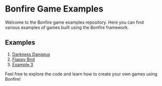 # Bonfire Game Examples

Welcome to the Bonfire game examples repository. Here you can find various examples of games built using the Bonfire framework.

## Examples

1. [Darkness Dangeus](https://github.com/RafaelBarbosatec/darkness_dungeon)
2. [Flappy Bird](flappy_bird)
3. [Example 3](./path/to/example3)

Feel free to explore the code and learn how to create your own games using Bonfire!
